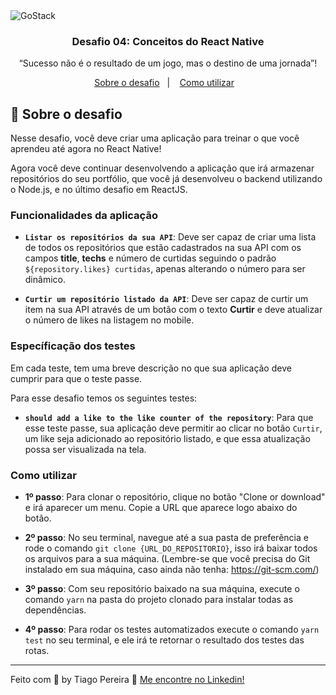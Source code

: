 <img alt="GoStack" src="https://storage.googleapis.com/golden-wind/bootcamp-gostack/header-desafios.png" />

<h3 align="center">
  Desafio 04: Conceitos do React Native
</h3>

<p align="center">“Sucesso não é o resultado de um jogo, mas o destino de uma jornada”!</blockquote>

<p align="center">
  <a href="#rocket-sobre-o-desafio">Sobre o desafio</a>&nbsp;&nbsp;&nbsp;|&nbsp;&nbsp;&nbsp;
  <a href="#como-utilizar">Como utilizar</a>&nbsp;&nbsp;&nbsp;
</p>

## :rocket: Sobre o desafio

Nesse desafio, você deve criar uma aplicação para treinar o que você aprendeu até agora no React Native!

Agora você deve continuar desenvolvendo a aplicação que irá armazenar repositórios do seu portfólio, que você já desenvolveu o backend utilizando o Node.js, e no último desafio em ReactJS.

### Funcionalidades da aplicação

- **`Listar os repositórios da sua API`**: Deve ser capaz de criar uma lista de todos os repositórios que estão cadastrados na sua API com os campos **title**, **techs** e número de curtidas seguindo o padrão `${repository.likes} curtidas`, apenas alterando o número para ser dinâmico.

- **`Curtir um repositório listado da API`**: Deve ser capaz de curtir um item na sua API através de um botão com o texto **Curtir** e deve atualizar o número de likes na listagem no mobile.

### Específicação dos testes

Em cada teste, tem uma breve descrição no que sua aplicação deve cumprir para que o teste passe.

Para esse desafio temos os seguintes testes:

- **`should add a like to the like counter of the repository`**: Para que esse teste passe, sua aplicação deve permitir ao clicar no botão `Curtir`, um like seja adicionado ao repositório listado, e que essa atualização possa ser visualizada na tela.


### Como utilizar

- **1º passo**: Para clonar o repositório, clique no botão "Clone or download" e irá aparecer um menu. Copie a URL que aparece logo abaixo do botão.

- **2º passo**: No seu terminal, navegue até a sua pasta de preferência e rode o comando `git clone {URL_DO_REPOSITORIO}`, isso irá baixar todos os arquivos para a sua máquina. (Lembre-se que você precisa do Git instalado em sua máquina, caso ainda não tenha: https://git-scm.com/)

- **3º passo**: Com seu repositório baixado na sua máquina, execute o comando `yarn` na pasta do projeto clonado para instalar todas as dependências.

- **4º passo**: Para rodar os testes automatizados execute o comando `yarn test` no seu terminal, e ele irá te retornar o resultado dos testes das rotas.

---

Feito com 💜 by Tiago Pereira :wave: [Me encontre no Linkedin!](https://www.linkedin.com/in/sipereira/)
